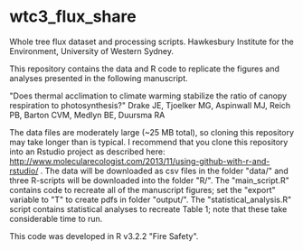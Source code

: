 # wtc3_flux_share
Whole tree flux dataset and processing scripts. Hawkesbury Institute for the Environment, University of Western Sydney.

This repository contains the data and R code to replicate the figures and analyses presented in the following manuscript. 

"Does thermal acclimation to climate warming stabilize the ratio of canopy respiration to photosynthesis?"
Drake JE, Tjoelker MG, Aspinwall MJ, Reich PB, Barton CVM, Medlyn BE, Duursma RA 

The data files are moderately large (~25 MB total), so cloning this repository may take longer than is typical. I recommend that you clone this repository into an Rstudio project as described here: http://www.molecularecologist.com/2013/11/using-github-with-r-and-rstudio/ . The data will be downloaded as csv files in the folder "data/" and three R-scripts will be downloaded into the folder "R/". The "main_script.R" contains code to recreate all of the manuscript figures; set the "export" variable to "T" to create pdfs in folder "output/". The "statistical_analysis.R" script contains statistical analyses to recreate Table 1; note that these take considerable time to run.

This code was developed in R v3.2.2 "Fire Safety".
